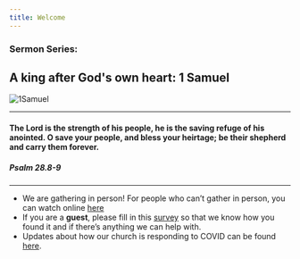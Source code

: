 ```yaml
---
title: Welcome
---
```


### Sermon Series:
## A king after God's own heart: 1 Samuel

![1Samuel](https://raw.githubusercontent.com/stgeorgeshurstville/bulletin/main/images/1Samuel.png)

---
#### The Lord is the strength of his people, he is the saving refuge of his anointed. O save your people, and bless your heirtage; be their shepherd and carry them forever. 
##### Psalm 28.8-9
---
- We are gathering in person! For people who can’t gather in person, you can watch online [here](https://stgeorgeshurstville.org.au/sunday-english-online)
- If you are a **guest**, please fill in this [survey](https://tinyurl.com/SGHACsurvey) so that we know how you found it and if there’s anything we can help with.
- Updates about how our church is responding to COVID can be found [here](https://stgeorgeshurstville.org.au/covid-update). 
